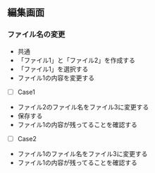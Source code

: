
## 編集画面
### ファイル名の変更

- 共通
- 「ファイル1」と「ファイル2」を作成する
- 「ファイル1」を選択する
- ファイル1の内容を変更する

- [ ] Case1
- ファイル2のファイル名をファイル3に変更する
- 保存する
- ファイル1の内容が残ってることを確認する

- [ ] Case2
- ファイル1のファイル名をファイル3に変更する
- ファイル1の内容が残ってることを確認する

